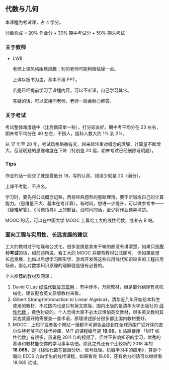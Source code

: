 ## 代数与几何

本课程为考试课，占 4 学分。

分数构成 = 20% 作业分 + 30% 期中考试分 + 50% 期末考试

### 关于教师

- LWB

  老师上课风格幽默风趣；别的老师可能稍微枯燥一点。

  上课以板书为主，基本不用 PPT。

  若是已经提前学习了课程内容，可以不听课，自己学习其它。

  答疑的话，可以直接问老师，老师一般会耐心解答。

### 关于考试

考试整体难度适中（比高数简单一些），打分较友好。期中考平均分在 23 左右，期末考平均分在 40 左右，不捞人，挂科人数大约 1% 到 2%。

从 17 年至 20 年，考试风格略微有变，越来越注重对概念的理解，计算量不断增大，但证明题的思维难度在下降（特别是 20 届，期末考试已经删除证明题）。

### Tips

作业的话一般交了就是最低分 18，写的认真、错误少就是 20（满分）。

上课不考勤、不点名。

学习时，要先将公式概念记熟，再将经典题型的思路理清，要不断锻炼自己的计算能力。（思维量不大、基本在考计算）。有时间，想进一步提升，可以做参考书——《疑难解答》、《习题指导》上的题目。没时间的话，至少将作业题弄清楚。

MOOC 的话，可以在中国大学 MOOC 上看哈工大的线性代数，或者去 B 站。

### 面向工程与实用性、长远发展的建议

工大的教材过于枯燥和公式化，很多变换是拿来干嘛的都没有讲清楚，如果只是**应付考试**的话，如前述所说，看工大的 MOOC 并硬背教材公式即可。
但如果是想长远发展，比如以后想学习图形学、游戏开发等这些应用线代知识较多的工程应用场景，那么对数学知识原理的理解就是很有必要的。

个人推荐的教材及网课：

1. David C.Lay [线性代数及其应用 ](http://product.dangdang.com/25305591.html) ，有中译本，万能教材，但是部分翻译有点机械化，建议配合英文原版教材来看。
2. Gilbert Strang《Introduction to Linear Algebra》，清华近几年开始给本科生使用的教材，不过国内也是只有英文原版，国内出版的是清华大学出版社的 [线性代数 ](http://product.dangdang.com/27927107.html)，黄色封皮的。个人觉得大家不必太过惧怕英文教材，很多英文教材其实也就最开始需要查一查术语，原理讲述部分很多都比国内教材要好。
3. MOOC：上知乎或者各个网站一搜都不可避免会提到在全球范围广受好评的吉尔伯特老爷子的线代神课，MIT 的课程编号是 **18.06**，b 站直接搜 「MIT 线性代数」有很多，虽说是 2011 年的视频了，但并不影响知识的学习，优秀的慕课和教材能使你的学习事半功倍。除此之外还有个比较新的 2018 年的 **18.065**，是《线性代数在数据分析、信号处理、机器学习中的应用》，算是个偏向 EECS 方向学生的线代课程，如果看完 18.06，还有余力的话可以继续看 18.065 试试。
